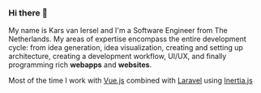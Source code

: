 ### Hi there 👋

My name is Kars van Iersel and I'm a Software Engineer from The Netherlands. My areas of expertise encompass the entire development cycle: from idea generation, idea visualization, creating and setting up architecture, creating a development workflow, UI/UX, and finally programming rich **webapps** and **websites**.

Most of the time I work with [Vue.js](https://vuejs.org/) combined with [Laravel](https://laravel.com/) using [Inertia.js](https://inertiajs.com/)

<!--
**karsvaniersel/karsvaniersel** is a ✨ _special_ ✨ repository because its `README.md` (this file) appears on your GitHub profile.

Here are some ideas to get you started:

- 🔭 I’m currently working on ...
- 🌱 I’m currently learning ...
- 👯 I’m looking to collaborate on ...
- 🤔 I’m looking for help with ...
- 💬 Ask me about ...
- 📫 How to reach me: ...
- 😄 Pronouns: ...
- ⚡ Fun fact: ...
-->

